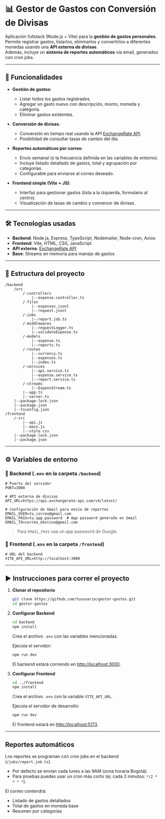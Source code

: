# 📊 Gestor de Gastos con Conversión de Divisas

Aplicación fullstack (Node.js + Vite) para la **gestión de gastos personales**.  
Permite registrar gastos, listarlos, eliminarlos y convertirlos a diferentes monedas usando una **API externa de divisas**.  
Además, incluye un **sistema de reportes automáticos** vía email, generados con cron jobs.

---

## 🚀 Funcionalidades

- **Gestión de gastos**:
    - Listar todos los gastos registrados.
    - Agregar un gasto nuevo con descripción, monto, moneda y categoría.
    - Eliminar gastos existentes.

- **Conversión de divisas**:
    - Conversión en tiempo real usando la API [ExchangeRate API](https://www.exchangerate-api.com/).
    - Posibilidad de consultar tasas de cambio del día.

- **Reportes automáticos por correo**:
    - Envío semanal (o la frecuencia definida en las variables de entorno).
    - Incluye listado detallado de gastos, total y agrupación por categorías.
    - Configurable para enviarse al correo deseado.

- **Frontend simple (Vite + JS)**:
    - Interfaz para gestionar gastos (lista a la izquierda, formulario al centro).
    - Visualización de tasas de cambio y conversor de divisas.

---

## 🛠️ Tecnologías usadas

- **Backend**: Node.js, Express, TypeScript, Nodemailer, Node-cron, Axios  
- **Frontend**: Vite, HTML, CSS, JavaScript  
- **API externa**: [ExchangeRate API](https://api.exchangerate-api.com/)  
- **Base**: Streams en memoria para manejo de gastos  

---

## 📂 Estructura del proyecto

```
/backend
    /src
        /-controllers
            |--expense.controller.ts
        /-files
            |--expenses.jsonl
            |--request.jsonl
        /-jobs
            |--report.job.ts
        /-middlewares
            |--requestLogger.ts
            |--validateExpense.ts
        /-models
            |--expense.ts
            |--reports.ts
        /-routes
            |--currency.ts
            |--expenses.ts
            |--index.ts
        /-services
            |--api.service.ts
            |--expense.service.ts
            |--report.service.ts
        /-streams
            |--ExpensStream.ts
        |--app.ts
        |--server.ts
    |--package-lock-json
    |--package.json
    |--tsconfig.json
/frontend
    /-src
        |--api.js
        |--main.js
        |--style.css
    |--package-lock.json
    |--package.json

```

---

## ⚙️ Variables de entorno

### 🔹 Backend (`.env` en la carpeta `/backend`)

```env
# Puerto del servidor
PORT=3000

# API externa de divisas
API_URL=https://api.exchangerate-api.com/v4/latest/

# Configuración de Gmail para envío de reportes
EMAIL_USER=tu_correo@gmail.com
EMAIL_PASS=tu_app_password  # App password generado en Gmail
EMAIL_TO=correo_destino@gmail.com
```

> Para `EMAIL_PASS` usa un app password de Google.

### 🔹 Frontend (`.env` en la carpeta `/frontend`)

```env
# URL del backend
VITE_API_URL=http://localhost:3000
```

---

## ▶ Instrucciones para correr el proyecto

1. **Clonar el repositorio**
     ```bash
     git clone https://github.com/tuusuario/gestor-gastos.git
     cd gestor-gastos
     ```

2. **Configurar Backend**
     ```bash
     cd backend
     npm install
     ```
     Crea el archivo `.env` con las variables mencionadas.

     Ejecuta el servidor:
     ```bash
     npm run dev
     ```
     El backend estará corriendo en [http://localhost:3000](http://localhost:3000).

3. **Configurar Frontend**
     ```bash
     cd ../frontend
     npm install
     ```
     Crea el archivo `.env` con la variable `VITE_API_URL`.

     Ejecuta el servidor de desarrollo:
     ```bash
     npm run dev
     ```
     El frontend estará en [http://localhost:5173](http://localhost:5173).

---

##  Reportes automáticos

Los reportes se programan con cron jobs en el backend (`/jobs/report.job.ts`).

- Por defecto se envían cada lunes a las 9AM (zona horaria Bogotá).
- Para pruebas puedes usar un cron más corto (ej: cada 2 minutos: `*/2 * * * *`).

El correo contendrá:

- Listado de gastos detallados
- Total de gastos en moneda base
- Resumen por categorías